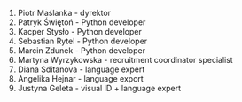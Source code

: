 1. Piotr Maślanka - dyrektor
2. Patryk Świętoń - Python developer
3. Kacper Stysło - Python developer
4. Sebastian Rytel - Python developer
5. Marcin Zdunek - Python developer
6. Martyna Wyrzykowska - recruitment coordinator specialist
7. Diana Sditanova - language expert
8. Angelika Hejnar - language export
9. Justyna Geleta - visual ID + language expert